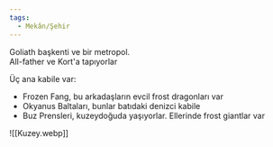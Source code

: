 ```yaml
---
tags:
  - Mekân/Şehir
---  
```

  
Goliath başkenti ve bir metropol.  
All-father ve Kort'a tapıyorlar  
  
Üç ana kabile var:  

- Frozen Fang, bu arkadaşların evcil frost dragonları var  
- Okyanus Baltaları, bunlar batıdaki denizci kabile  
- Buz Prensleri, kuzeydoğuda yaşıyorlar. Ellerinde frost giantlar var  
  
![[Kuzey.webp]]